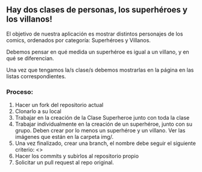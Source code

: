 ## Hay dos clases de personas, los superhéroes y los villanos!
El objetivo de nuestra aplicación es mostrar distintos personajes de los comics, ordenados por categoría: Superhéroes y Villanos.

Debemos pensar en qué medida un superhéroe es igual a un villano, y en qué se diferencian.

Una vez que tengamos la/s clase/s debemos mostrarlas en la página en las listas correspondientes.

### Proceso: 

 1. Hacer un fork del repositorio actual
 2. Clonarlo a su local
 3. Trabajar en la creación de la Clase Superheroe junto con toda la clase
 4. Trabajar individualmente en la creación de un superhéroe, junto con su grupo. Deben crear por lo menos un superhéroe y un villano. Ver las imágenes que están en la carpeta img/.
 5. Una vez finalizado, crear una branch, el nombre debe seguir el siguiente criterio: <<nombreDelSuperheroe>>
 6. Hacer los commits y subirlos al repositorio propio
 7. Solicitar un pull request al repo original.

